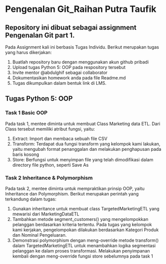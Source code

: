# Pengenalan Git_Raihan Putra Taufik
## Repository ini dibuat sebagai assignment Pengenalan Git part 1.
Pada Assignment kali ini berbasis Tugas Individu. Berikut merupakan tugas yang harus dikerjakan:
1. Buatlah repository baru dengan menggunakan akun github pribadi
2. Upload tugas Python 5: OOP pada respository tersebut
3. Invite mentor @abdulghif sebagai collaborator
4. Dokumentasikan homework anda pada file Readme.md
5. Tugas dikumpulkan dalam bentuk link di LMS.

## Tugas Python  5: OOP
### Task 1 Basic OOP
Pada task 1, mentee diminta untuk membuat Class Marketing data ETL. Dari Class tersebut memiliki atribut fungsi, yaitu:
1. Extract: Import dan membaca sebuah file CSV
2. Transform: Terdapat dua fungsi transform yang kelompok kami lakukan, yaitu mengubah format penanggalan dan melakukan penghapusan pada baris kosong
3. Store: Berfungsi untuk menyimpan file yang telah dimodifikasi dalam directory file python, seperti Save As

### Task 2 Inheritance & Polymorphism 
Pada task 2, mentee diminta untuk mempraktikan prinsip OOP, yaitu Inheritance dan Polymorphism.
Berikut merupakan perintah yang terkandung dalam tugas:
1. Gunakan inheritance untuk membuat class TargetedMarketingETL yang mewarisi dari MarketingDataETL
2. Tambahkan metode segment_customers() yang mengelompokkan pelanggan berdasarkan kriteria tertentu. Pada tugas yang kelompok kami kerjakan, pengelompokan dilakukan berdasarkan Kategori Produk dan Nominal Pengeluaran.
3. Demonstrasi polymorphism dengan meng-override metode transform() dalam TargetedMarketingETL untuk menambahkan logika segmentasi pelanggan ke dalam proses transformasi. Melakukan penyimpanan kembali dengan meng-override fungsi store sebelumnya pada task 1 
